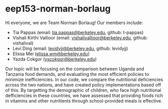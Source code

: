# eep153-norman-borlaug

Hi everyone, we are Team Norman Borlaug! Our members include:
- Tia Pappas (email: tia.pappas@berkeley.edu, github: t-pappas)
- Vishali Kirthi Vallioor (email: vishalivallioor@berkeley.edu, github: vishalival)
- Levi Ding (email: levidyjj@berkeley.edu, github: levidyjj)
- Elissa Mei (elissa.wm@berkeley.edu)
- Yazda Cokgor (yscokgor@berkeley.edu)

Our topic will be focusing on the comparison between Uganda and Tanzania food demands, and evaluatiing the most efficient policies to minimize inefficiencies. In our code, we compare the nutritional deficiencies across the two nations, and have created policy implementations based off of this. By targetting the demographic of children, who face high nutritional defficiencies in these countries, we have assessed that providing foods rich in vitamins and other nutritients through school-provided meals is effective. 
